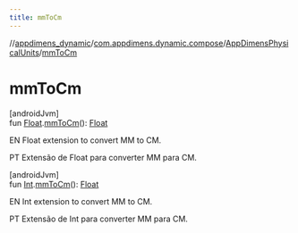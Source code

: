 ```yaml
---
title: mmToCm
---
```

//[appdimens_dynamic](../../../index.html)/[com.appdimens.dynamic.compose](../index.html)/[AppDimensPhysicalUnits](index.html)/[mmToCm](mm-to-cm.html)



# mmToCm



[androidJvm]\
fun [Float](https://kotlinlang.org/api/core/kotlin-stdlib/kotlin/-float/index.html).[mmToCm](mm-to-cm.html)(): [Float](https://kotlinlang.org/api/core/kotlin-stdlib/kotlin/-float/index.html)



EN Float extension to convert MM to CM.



PT Extensão de Float para converter MM para CM.





[androidJvm]\
fun [Int](https://kotlinlang.org/api/core/kotlin-stdlib/kotlin/-int/index.html).[mmToCm](mm-to-cm.html)(): [Float](https://kotlinlang.org/api/core/kotlin-stdlib/kotlin/-float/index.html)



EN Int extension to convert MM to CM.



PT Extensão de Int para converter MM para CM.



